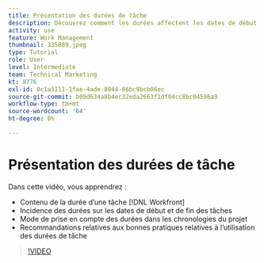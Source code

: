 ```yaml
---
title: Présentation des durées de tâche
description: Découvrez comment les durées affectent les dates de début et d’achèvement des tâches, comment les durées tiennent compte des chronologies du projet et quelles sont les bonnes pratiques pour utiliser les durées des tâches.
activity: use
feature: Work Management
thumbnail: 335089.jpeg
type: Tutorial
role: User
level: Intermediate
team: Technical Marketing
kt: 8776
exl-id: 0c1a3111-1fae-4ade-8044-86bc9bcb06ec
source-git-commit: b09d634a8b4ec32eda2663f1df04cc8bc04596a9
workflow-type: tm+mt
source-wordcount: '64'
ht-degree: 0%

---
```


# Présentation des durées de tâche

Dans cette vidéo, vous apprendrez :

* Contenu de la durée d’une tâche [!DNL Workfront]
* Incidence des durées sur les dates de début et de fin des tâches
* Mode de prise en compte des durées dans les chronologies du projet
* Recommandations relatives aux bonnes pratiques relatives à l’utilisation des durées de tâche

>[!VIDEO](https://video.tv.adobe.com/v/335089/?quality=12)
